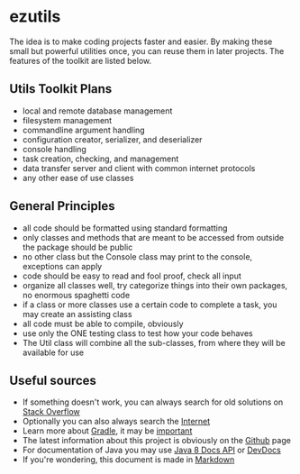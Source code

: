 # ezutils

The idea is to make coding projects faster and easier.
By making these small but powerful utilities once, you can reuse them in later projects.
The features of the toolkit are listed below.

## Utils Toolkit Plans

- local and remote database management
- filesystem management
- commandline argument handling
- configuration creator, serializer, and deserializer
- console handling
- task creation, checking, and management
- data transfer server and client with common internet protocols
- any other ease of use classes

## General Principles

- all code should be formatted using standard formatting
- only classes and methods that are meant to be accessed from outside the package should be public
- no other class but the Console class may print to the console, exceptions can apply
- code should be easy to read and fool proof, check all input
- organize all classes well, try categorize things into their own packages, no enormous spaghetti code
- if a class or more classes use a certain code to complete a task, you may create an assisting class
- all code must be able to compile, obviously
- use only the ONE testing class to test how your code behaves
- The Util class will combine all the sub-classes, from where they will be available for use

## Useful sources

- If something doesn't work, you can always search for old solutions on [Stack Overflow][]
- Optionally you can also always search the [Internet][]
- Learn more about [Gradle][], it may be [important][]
- The latest information about this project is obviously on the [Github][] page
- For documentation of Java you may use [Java 8 Docs API][] or [DevDocs][]
- If you're wondering, this document is made in [Markdown][]

[//]: # (References)
[Stack Overflow]: https://stackoverflow.com/
[Gradle]: https://docs.gradle.org/current/userguide/userguide.html
[Java 8 Docs API]: https://docs.oracle.com/javase/8/docs/api/
[Github]: https://github.com/NikoZ199/Java-Utility-Toolkit
[DevDocs]: https://devdocs.io/openjdk~8/
[Markdown]: https://daringfireball.net/projects/markdown/
[important]: https://www.youtube.com/embed/IwLSrNu1ppI?autoplay=true
[Internet]: http://bfy.tw/8uwE

